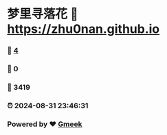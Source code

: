 # 梦里寻落花 :link: https://zhu0nan.github.io 
### :page_facing_up: [4](https://zhu0nan.github.io/tag.html) 
### :speech_balloon: 0 
### :hibiscus: 3419 
### :alarm_clock: 2024-08-31 23:46:31 
### Powered by :heart: [Gmeek](https://github.com/Meekdai/Gmeek)
